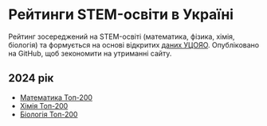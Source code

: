 # Рейтинги STEM-освіти в Україні

Рейтинг зосереджений на STEM-освіті (математика, фізика, хімія, біологія) та формується на основі відкритих [даних УЦОЯО](https://zno.testportal.com.ua/opendata). Опубліковано на GitHub, щоб зекономити на утриманні сайту.

## 2024 рік
- [Математика Топ-200](https://github.com/bsurai/school-ratings-in-ukraine/blob/main/2024/math.md)
- [Хімія Топ-200](https://github.com/bsurai/school-ratings-in-ukraine/blob/main/2024/chemistry.md)
- [Біологія Топ-200](https://github.com/bsurai/school-ratings-in-ukraine/blob/main/2024/biology.md)